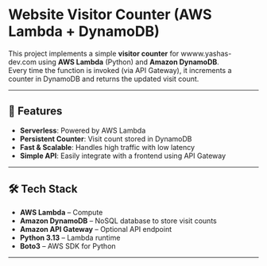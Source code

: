 # Website Visitor Counter (AWS Lambda + DynamoDB)

This project implements a simple **visitor counter** for wwww.yashas-dev.com using **AWS Lambda** (Python) and **Amazon DynamoDB**.  
Every time the function is invoked (via API Gateway), it increments a counter in DynamoDB and returns the updated visit count.

---

## 📌 Features
- **Serverless**: Powered by AWS Lambda
- **Persistent Counter**: Visit count stored in DynamoDB
- **Fast & Scalable**: Handles high traffic with low latency
- **Simple API**: Easily integrate with a frontend using API Gateway

---

## 🛠 Tech Stack
- **AWS Lambda** – Compute
- **Amazon DynamoDB** – NoSQL database to store visit counts
- **Amazon API Gateway** – Optional API endpoint
- **Python 3.13** – Lambda runtime
- **Boto3** – AWS SDK for Python

---
